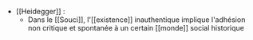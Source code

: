- [[Heidegger]] :
	- Dans le [[Souci]], l'[[existence]] inauthentique implique l'adhésion non critique et spontanée à un certain [[monde]] social historique 